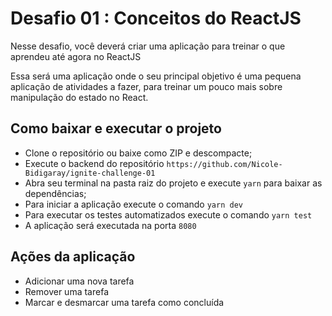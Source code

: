 # Desafio 01 : Conceitos do ReactJS

Nesse desafio, você deverá criar uma aplicação para treinar o que aprendeu até agora no ReactJS

Essa será uma aplicação onde o seu principal objetivo é uma pequena aplicação de atividades a fazer, para treinar um pouco mais sobre manipulação do estado no React.

## Como baixar e executar o projeto

 - Clone o repositório ou baixe como ZIP e descompacte;
 - Execute o backend do repositório `https://github.com/Nicole-Bidigaray/ignite-challenge-01`
 - Abra seu terminal na pasta raiz do projeto e execute `yarn` para baixar as dependências;
 - Para iniciar a aplicação execute o comando  `yarn dev`
 - Para executar os testes automatizados execute o comando  `yarn test`
 - A aplicação será executada na porta `8080`
 
## Ações da aplicação
 - Adicionar uma nova tarefa
 - Remover uma tarefa
 - Marcar e desmarcar uma tarefa como concluída
